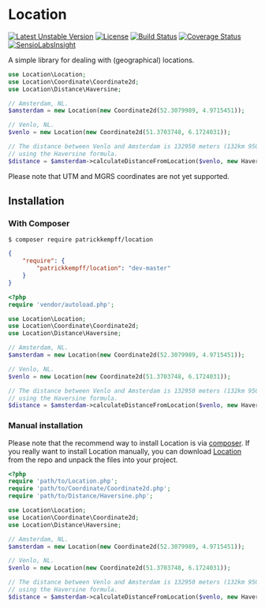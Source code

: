 # Location

[![Latest Unstable Version](https://poser.pugx.org/patrickkempff/location/v/unstable)](https://packagist.org/packages/patrickkempff/location)
[![License](https://poser.pugx.org/patrickkempff/location/license)](https://packagist.org/packages/patrickkempff/location)
[![Build Status](https://travis-ci.org/patrickkempff/Location.svg?branch=master)](https://travis-ci.org/patrickkempff/Location)
[![Coverage Status](https://coveralls.io/repos/github/patrickkempff/Location/badge.svg?branch=master)](https://coveralls.io/github/patrickkempff/Location?branch=master)
[![SensioLabsInsight](https://insight.sensiolabs.com/projects/b51bec49-b547-4f43-bfaf-1dc347953eb3/mini.png)](https://insight.sensiolabs.com/projects/b51bec49-b547-4f43-bfaf-1dc347953eb3)

A simple library for dealing with (geographical) locations.

```php
use Location\Location;
use Location\Coordinate\Coordinate2d;
use Location\Distance\Haversine;

// Amsterdam, NL.
$amsterdam = new Location(new Coordinate2d(52.3079989, 4.9715451));

// Venlo, NL.
$venlo = new Location(new Coordinate2d(51.3703748, 6.1724031));

// The distance between Venlo and Amsterdam is 132950 meters (132km 950m) 
// using the Haversine formula.
$distance = $amsterdam->calculateDistanceFromLocation($venlo, new Haversine());

```
Please note that UTM and MGRS coordinates are not yet supported.


## Installation

### With Composer

```
$ composer require patrickkempff/location
```

```json
{
    "require": {
        "patrickkempff/location": "dev-master"
    }
}
```

```php
<?php
require 'vendor/autoload.php';

use Location\Location;
use Location\Coordinate\Coordinate2d;
use Location\Distance\Haversine;

// Amsterdam, NL.
$amsterdam = new Location(new Coordinate2d(52.3079989, 4.9715451));

// Venlo, NL.
$venlo = new Location(new Coordinate2d(51.3703748, 6.1724031));

// The distance between Venlo and Amsterdam is 132950 meters (132km 950m) 
// using the Haversine formula.
$distance = $amsterdam->calculateDistanceFromLocation($venlo, new Haversine());

```


### Manual installation

Please note that the recommend way to install Location is via [composer](http://getcomposer.org/). If you really want to install Location manually, you can download [Location](https://github.com/patrickkempff/Location/archive/master.zip) from the repo and unpack the files into your project.

```php
<?php
require 'path/to/Location.php';
require 'path/to/Coordinate/Coordinate2d.php';
require 'path/to/Distance/Haversine.php';

use Location\Location;
use Location\Coordinate\Coordinate2d;
use Location\Distance\Haversine;

// Amsterdam, NL.
$amsterdam = new Location(new Coordinate2d(52.3079989, 4.9715451));

// Venlo, NL.
$venlo = new Location(new Coordinate2d(51.3703748, 6.1724031));

// The distance between Venlo and Amsterdam is 132950 meters (132km 950m) 
// using the Haversine formula.
$distance = $amsterdam->calculateDistanceFromLocation($venlo, new Haversine());
```
